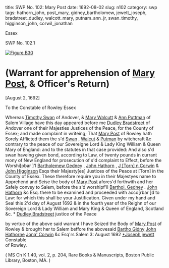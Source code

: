 title: SWP No. 102: Mary Post
date: 1692-08-02
slug: n102
category: swp
tags: hathorn_john, post_mary, gidney_bartholomew, jewett_joseph, bradstreet_dudley, walcott_mary, putnam_ann_jr, swan_timothy, higginson_john, corwil_jonathan




Essex

<div markdown class="doc" id="n102.1">

<div class="doc_id">SWP No. 102.1</div>


<span markdown class="figure">[![Figure B30](archives/BPL/gifs/B30.gif)](archives/BPL/LARGE/B30.jpg)</span>

# (Warrant for apprehension of [Mary Post](/tag/post_mary.html), & Officer's Return)

[August 2, 1692] 

To the Constable  of Rowley 
Essex 

Whereas [Timothy Swan](/tag/swan_timothy.html) of Andover, & [Mary Walcutt](/tag/walcott_mary.html) & [Ann Puttman](/tag/putnam_ann_jr.html) of Salem Village have this day appeared before me [Dudley Bradstreet](/tag/bradstreet_dudley.html) of Andover one of their Majesties Justices of the Peace, for the County of Essex; and made complaint in writeing; That [Mary Post](/tag/post_mary.html) of Rowley hath Sorely Afflicted them the s'd [Swan](/tag/swan_timothy.html) , [Walcut](/tag/walcott_mary.html) & [Putman](/tag/putnam_ann_jr.html) by witchcraft &c contrary to the peace of our Sovereigne Lord & Lady King William & Queen Mary of England: and to the statutes in that case provided: And also s'd swan haveing given bond, according to Law, of twenty pounds in currant mony of New England for prosecution of s'd complaint to Effect, before the Worshi[pbar ]'l [Bartholemew Gedney](/tag/gidney_bartholomew.html) , [John Hathorn](/tag/hathorn_john.html) , [J [Torn] n Corwin](/tag/corwil_jonathan.html) & [John Higginson](/tag/higginson_john.html) Esqs their Majesty[es] Justices of the Peace at [Torn] in the County of Essex.
These therefore require you in their Majestyes name to Apprehend and Seise the body of [Mary Post](/tag/post_mary.html) afores'd forthwith and her Safely convey to Salem, before the s'd worshipf'll [Barthol. Gedney](/tag/gidney_bartholomew.html) . [John Hathorn](/tag/hathorn_john.html) &c Esq. there to be examined and proceeded with acco[rbar ]d to Law: for which this shall be your Justification. Given under my hand and Seal this 2'd day of August 1692 & in the fourth year of the Reighn of our Sovereign Lord & Lady William and Mary King & Queen of England, Scotland &c.
                                              * [Dudley Bradstreet](/tag/bradstreet_dudley.html) justice of the Peace 

by vertue of the above said warrant I have Seized the Body of [Mary Post](/tag/post_mary.html) of Rowley & brought her to Salem beffore the abovesaid [Bartho Gidny](/tag/gidney_bartholomew.html) [John Hathorne](/tag/hathorn_john.html) [Jona' Corwin](/tag/corwil_jonathan.html) &c Esq'rs
 Salem 3: August 1692                                   [*Joseph jewett](/tag/jewett_joseph.html)  Constable   
                                                                 of Rowley. 

( MS Ch K 1.40, vol. 2, p. 204, Rare Books & Manuscripts, Boston Public Library, Boston, MA. )


</div>

